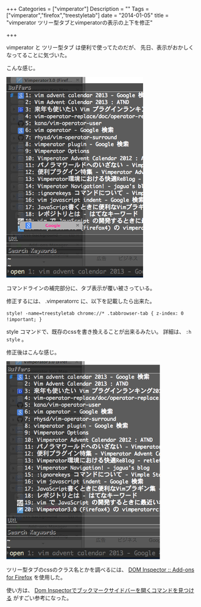 +++
Categories = ["vimperator"]
Description = ""
Tags = ["vimperator","firefox","treestyletab"]
date =  "2014-01-05"
title = "vimperator ツリー型タブとvimperatorの表示の上下を修正"

+++

vimperator と ツリー型タブ は便利で使ってたのだが、
先日、表示がおかしくなってることに気づいた。

こんな感じ。

![image](/img/20140104_231852.png)

コマンドラインの補完部分に、タブ表示が覆い被さっている。

修正するには、 .vimperatorrc に、以下を記載したら出来た。

```vim
style! -name=treestyletab chrome://* .tabbrowser-tab { z-index: 0 !important; }
```

style コマンドで、既存のcssを書き換えることが出来るみたい。 詳細は、
`:h style` 。

修正後はこんな感じ。

![image](/img/20140104_232026.png)

ツリー型タブのcssのクラス名とかを調べるには、 [DOM Inspector :: Add-ons for Firefox](https://addons.mozilla.org/ja/firefox/addon/dom-inspector-6622/)
を使用した。

使い方は、 [Dom Inspectorでブックマークサイドバーを開くコマンドを見つける](http://diary.noasobi.net/junk/DOMInspector.html)
がすごい参考になった。
